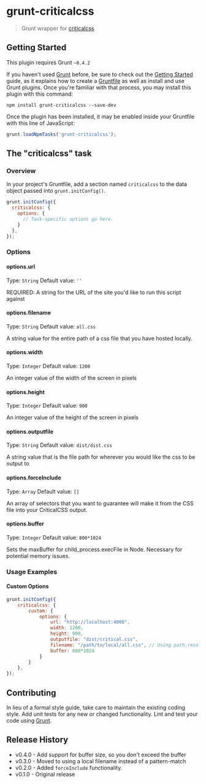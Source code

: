 # grunt-criticalcss

> Grunt wrapper for [criticalcss](https://github.com/filamentgroup/criticalcss)

## Getting Started
This plugin requires Grunt `~0.4.2`

If you haven't used [Grunt](http://gruntjs.com/) before, be sure to check out the [Getting Started](http://gruntjs.com/getting-started) guide, as it explains how to create a [Gruntfile](http://gruntjs.com/sample-gruntfile) as well as install and use Grunt plugins. Once you're familiar with that process, you may install this plugin with this command:

```shell
npm install grunt-criticalcss --save-dev
```

Once the plugin has been installed, it may be enabled inside your Gruntfile with this line of JavaScript:

```js
grunt.loadNpmTasks('grunt-criticalcss');
```

## The "criticalcss" task

### Overview
In your project's Gruntfile, add a section named `criticalcss` to the data object passed into `grunt.initConfig()`.

```js
grunt.initConfig({
  criticalcss: {
    options: {
      // Task-specific options go here.
    }
  },
});
```

### Options

#### options.url
Type: `String`
Default value: `''`

REQUIRED: A string for the URL of the site you'd like to run this script
against

#### options.filename
Type: `String`
Default value: `all.css`

A string value for the entire path of a css file that you have hosted
locally.

#### options.width
Type: `Integer`
Default value: `1200`

An integer value of the width of the screen in pixels 

#### options.height
Type: `Integer`
Default value: `900`

An integer value of the height of the screen in pixels 

#### options.outputfile
Type: `String`
Default value: `dist/dist.css`

A string value that is the file path for wherever you would like the css
to be output to


#### options.forceInclude
Type: `Array`
Default value: `[]`

An array of selectors that you want to guarantee will make it from the CSS
file into your CriticalCSS output.

#### options.buffer
Type: `Integer`
Default value: `800*1024`

Sets the maxBuffer for child_process.execFile in Node. Necessary for potential memory issues.


### Usage Examples

#### Custom Options

```js
grunt.initConfig({
	criticalcss: {
		custom: {
			options: {
				url: "http://localhost:4000",
				width: 1200,
				height: 900,
				outputfile: "dist/critical.css",
				filename: "/path/to/local/all.css", // Using path.resolve( path.join( ... ) ) is a good idea here
				buffer: 800*1024
			}
		}
	},
});
```

## Contributing
In lieu of a formal style guide, take care to maintain the existing coding style. Add unit tests for any new or changed functionality. Lint and test your code using [Grunt](http://gruntjs.com/).

## Release History
* v0.4.0 - Add support for buffer size, so you don't exceed the buffer
* v0.3.0 - Moved to using a local filename instead of a pattern-match
* v0.2.0 - Added `forceInclude` functionality.
* v0.1.0 - Original release
